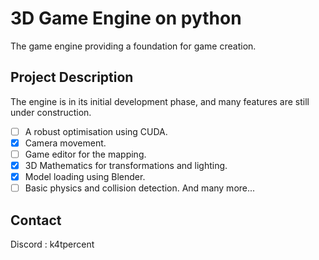 # 3D Game Engine on python

The game engine providing a foundation for game creation.

## Project Description

The engine is in its initial development phase, and many features are still under construction.

- [ ] A robust optimisation using CUDA.
- [X] Camera movement.
- [ ] Game editor for the mapping.
- [X] 3D Mathematics for transformations and lighting.
- [X] Model loading using Blender.
- [ ] Basic physics and collision detection.
And many more...

## Contact

Discord : k4tpercent
